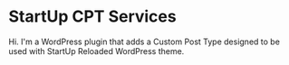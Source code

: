 StartUp CPT Services
===

Hi. I'm a WordPress plugin that adds a Custom Post Type designed to be used with StartUp Reloaded WordPress theme.
